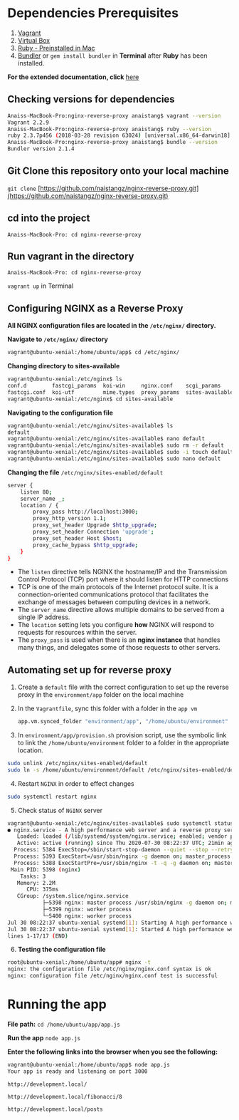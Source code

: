 # Dependencies Prerequisites
1. [Vagrant](https://www.vagrantup.com/downloads.html)
2. [Virtual Box](https://www.virtualbox.org/wiki/Downloads)
3. [Ruby - Preinstalled in Mac](https://www.ruby-lang.org/en/downloads/)
4. [Bundler](https://bundler.io/) or `gem install bundler` in **Terminal** after **Ruby** has been installed.

**For the extended documentation, click** [here](extendedREADME.md)
## Checking versions for dependencies
```bash
Anaiss-MacBook-Pro:nginx-reverse-proxy anaistang$ vagrant --version
Vagrant 2.2.9
Anaiss-MacBook-Pro:nginx-reverse-proxy anaistang$ ruby --version
ruby 2.3.7p456 (2018-03-28 revision 63024) [universal.x86_64-darwin18]
Anaiss-MacBook-Pro:nginx-reverse-proxy anaistang$ bundle --version
Bundler version 2.1.4
```

## Git Clone this repository onto your local machine 
`git clone` [https://github.com/naistangz/nginx-reverse-proxy.git](https://github.com/naistangz/nginx-reverse-proxy.git)

## cd into the project 
`Anaiss-MacBook-Pro: cd nginx-reverse-proxy`

## Run vagrant in the directory
`Anaiss-MacBook-Pro: cd nginx-reverse-proxy`

`vagrant up` in Terminal

## Configuring NGINX as a Reverse Proxy
**All NGINX configuration files are located in the `/etc/nginx/` directory.**

**Navigate to `/etc/nginx/` directory**
```bash
vagrant@ubuntu-xenial:/home/ubuntu/app$ cd /etc/nginx/
```

**Changing directory to sites-available**
```bash
vagrant@ubuntu-xenial:/etc/nginx$ ls
conf.d        fastcgi_params  koi-win     nginx.conf    scgi_params      sites-enabled  uwsgi_params
fastcgi.conf  koi-utf         mime.types  proxy_params  sites-available  snippets       win-utf
vagrant@ubuntu-xenial:/etc/nginx$ cd sites-available
```

**Navigating to the configuration file**
```bash
vagrant@ubuntu-xenial:/etc/nginx/sites-available$ ls
default
vagrant@ubuntu-xenial:/etc/nginx/sites-available$ nano default
vagrant@ubuntu-xenial:/etc/nginx/sites-available$ sudo rm -r default
vagrant@ubuntu-xenial:/etc/nginx/sites-available$ sudo -i touch default
vagrant@ubuntu-xenial:/etc/nginx/sites-available$ sudo nano default
```

**Changing the file** `/etc/nginx/sites-enabled/default`
```bash
server {
    listen 80;
    server_name _;
    location / {
        proxy_pass http://localhost:3000;
        proxy_http_version 1.1;
        proxy_set_header Upgrade $http_upgrade;
        proxy_set_header Connection 'upgrade';
        proxy_set_header Host $host;
        proxy_cache_bypass $http_upgrade;
    }
}
```
- The `listen` directive tells NGINX the hostname/IP and the Transmission Control Protocol (TCP) port where it should listen for HTTP connections
- TCP is one of the main protocols of the Internet protocol suite. It is a connection-oriented communications protocol that facilitates the exchange of messages between computing devices in a network.
- The `server_name` directive allows multiple domains to be served from a single IP address.
- The `location` setting lets you configure **how** NGINX will respond to requests for resources within the server. 
- The `proxy_pass` is used when there is an **nginx instance** that handles many things, and delegates some of those requests to other servers.

## Automating set up for reverse proxy
1. Create a `default` file with the correct configuration to set up the reverse proxy in the `environment/app` folder on the local machine

2. In the `Vagrantfile`, sync this folder with a folder in the `app vm`
    ```bash
   app.vm.synced_folder "environment/app", "/home/ubuntu/environment" 
   ```
3. In `environment/app/provision.sh` provision script, use the symbolic link to link the `/home/ubuntu/environment` folder to a folder in the appropriate location.
```bash
sudo unlink /etc/nginx/sites-enabled/default
sudo ln -s /home/ubuntu/environment/default /etc/nginx/sites-enabled/default

```

4. Restart `NGINX` in order to effect changes
```bash
sudo systemctl restart nginx
```

5. Check status of `NGINX` server
```bash
vagrant@ubuntu-xenial:/etc/nginx/sites-available$ sudo systemctl status nginx 
● nginx.service - A high performance web server and a reverse proxy server
   Loaded: loaded (/lib/systemd/system/nginx.service; enabled; vendor preset: enabled)
   Active: active (running) since Thu 2020-07-30 08:22:37 UTC; 21min ago
  Process: 5384 ExecStop=/sbin/start-stop-daemon --quiet --stop --retry QUIT/5 --pidfile
  Process: 5393 ExecStart=/usr/sbin/nginx -g daemon on; master_process on; (code=exited,
  Process: 5388 ExecStartPre=/usr/sbin/nginx -t -q -g daemon on; master_process on; (cod
 Main PID: 5398 (nginx)
    Tasks: 3
   Memory: 2.2M
      CPU: 375ms
   CGroup: /system.slice/nginx.service
           ├─5398 nginx: master process /usr/sbin/nginx -g daemon on; master_process on
           ├─5399 nginx: worker process                           
           └─5400 nginx: worker process                           
Jul 30 08:22:37 ubuntu-xenial systemd[1]: Starting A high performance web server and a r
Jul 30 08:22:37 ubuntu-xenial systemd[1]: Started A high performance web server and a re
lines 1-17/17 (END)
```

6. **Testing the configuration file**
```bash
root@ubuntu-xenial:/home/ubuntu/app# nginx -t
nginx: the configuration file /etc/nginx/nginx.conf syntax is ok
nginx: configuration file /etc/nginx/nginx.conf test is successful
```

# Running the app

**File path:** `cd /home/ubuntu/app/app.js`

**Run the app** `node app.js`

**Enter the following links into the browser when you see the following:**
```bash
vagrant@ubuntu-xenial:/home/ubuntu/app$ node app.js
Your app is ready and listening on port 3000
```

`http://development.local/`

`http://development.local/fibonacci/8`

`http://development.local/posts`
